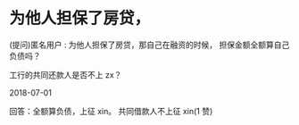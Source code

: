 # 为他人担保了房贷，

(提问)匿名用户 : 为他人担保了房贷，那自己在融资的时候， 担保金额全额算自己负债吗？

工行的共同还款人是否不上 zx？

2018-07-01

回答：全额算负债，上征 xin。 共同借款人不上征 xin(1 赞)